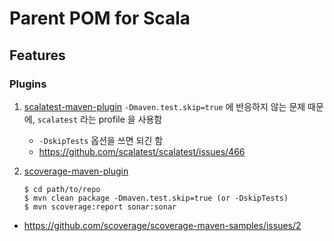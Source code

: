 # Parent POM for Scala

## Features

### Plugins

1. [scalatest-maven-plugin](https://github.com/scalatest/scalatest-maven-plugin)
`-Dmaven.test.skip=true` 에 반응하지 않는 문제 때문에, `scalatest` 라는 profile 을 사용함
   - `-DskipTests` 옵션을 쓰면 되긴 함
   - https://github.com/scalatest/scalatest/issues/466
    
1. [scoverage-maven-plugin](https://github.com/scoverage/scoverage-maven-plugin) 
    ```
    $ cd path/to/repo
    $ mvn clean package -Dmaven.test.skip=true (or -DskipTests)
    $ mvn scoverage:report sonar:sonar
    ```
- https://github.com/scoverage/scoverage-maven-samples/issues/2